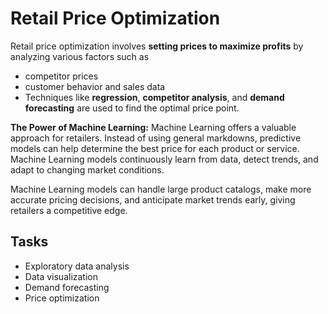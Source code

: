 # Retail Price Optimization

Retail price optimization involves **setting prices to maximize profits** by analyzing various factors such as 
* competitor prices
* customer behavior and sales data
* Techniques like **regression**, **competitor analysis**, and **demand forecasting** are used to find the optimal price point.

**The Power of Machine Learning:** Machine Learning offers a 
valuable approach for retailers. Instead of using general markdowns, predictive models can help determine the best price for each product or service. Machine Learning models continuously learn from data, detect trends, and adapt to changing market conditions.

Machine Learning models can handle large product catalogs, make more accurate pricing decisions, and anticipate market trends early, giving retailers a competitive edge.


## Tasks
* Exploratory data analysis
* Data visualization
* Demand forecasting
* Price optimization

